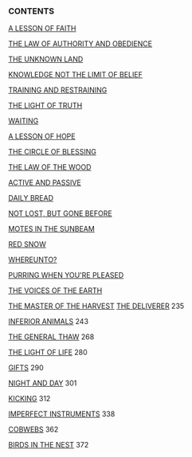 ### CONTENTS

[A LESSON OF FAITH](parables.html#faith)

[THE LAW OF AUTHORITY AND OBEDIENCE](parables.html#authority)

[THE UNKNOWN LAND](parables.html#unknown)

[KNOWLEDGE NOT THE LIMIT OF BELIEF](parables.html#knowledge)

[TRAINING AND RESTRAINING](parables.html#training)

[THE LIGHT OF TRUTH](parables.html#light)

[WAITING](parables.html#waiting)

[A LESSON OF HOPE](parables.html#hope)

[THE CIRCLE OF BLESSING](parables.html#circle)

[THE LAW OF THE WOOD](parables.html#law)

[ACTIVE AND PASSIVE](parables.html#active)

[DAILY BREAD](parables.html#bread)

[NOT LOST, BUT GONE BEFORE](parables.html#gone)

[MOTES IN THE SUNBEAM](parables.html#motes)

[RED SNOW](parables.html#red)

[WHEREUNTO?](parables.html#whereunto)

[PURRING WHEN YOU'RE PLEASED](parables.html#purring)

[THE VOICES OF THE EARTH](parables.html#voices)

[THE MASTER OF THE HARVEST](parables.html#master)
[THE DELIVERER](parables.html#deliverer)
  235

  [INFERIOR ANIMALS](parables.html#inferior)
  243

  [THE GENERAL THAW](parables.html#thaw)
  268

  [THE LIGHT OF LIFE](parables.html#life)
  280

  [GIFTS](parables.html#gifts)
  290

  [NIGHT AND DAY](parables.html#night)
  301

  [KICKING](parables.html#kicking)
  312

  [IMPERFECT INSTRUMENTS](parables.html#imperfect)
  338

  [COBWEBS](parables.html#cobwebs)
  362

  [BIRDS IN THE NEST](parables.html#birds)
  372